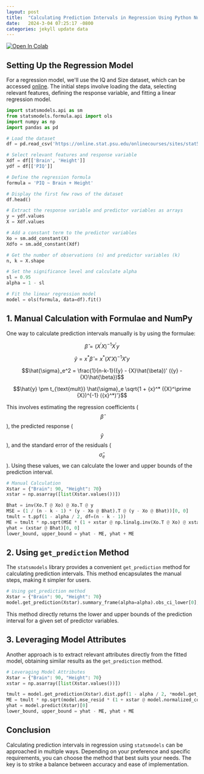```yaml
---
layout: post
title:  "Calculating Prediction Intervals in Regression Using Python NumPy and Statsmodels"
date:   2024-3-04 07:25:17 -0800
categories: jekyll update data
---
```

<a target="_blank" href="https://colab.research.google.com/github/jordan-hay/jordan-hay.github.io/blob/main/docs/assets/Calculating_Prediction_Intervals_in_Regression_Using_Python_Statsmodels.ipynb
">
  <img src="https://colab.research.google.com/assets/colab-badge.svg" alt="Open In Colab"/>
</a>


## Setting Up the Regression Model

For a regression model, we'll use the IQ and Size dataset, which can be accessed [online](https://online.stat.psu.edu/stat501/lesson/7/7.2). The initial steps involve loading the data, selecting relevant features, defining the response variable, and fitting a linear regression model.

```python
import statsmodels.api as sm
from statsmodels.formula.api import ols
import numpy as np
import pandas as pd

# Load the dataset
df = pd.read_csv('https://online.stat.psu.edu/onlinecourses/sites/stat501/files/data/iqsize.txt', sep='\t')

# Select relevant features and response variable
Xdf = df[['Brain', 'Height']]
ydf = df[['PIQ']]

# Define the regression formula
formula = 'PIQ ~ Brain + Height'

# Display the first few rows of the dataset
df.head()

# Extract the response variable and predictor variables as arrays
y = ydf.values
X = Xdf.values

# Add a constant term to the predictor variables
Xo = sm.add_constant(X)
Xdfo = sm.add_constant(Xdf)

# Get the number of observations (n) and predictor variables (k)
n, k = X.shape

# Set the significance level and calculate alpha
sl = 0.95
alpha = 1 - sl

# Fit the linear regression model
model = ols(formula, data=df).fit()
```

## 1. Manual Calculation with Formulae and NumPy

One way to calculate prediction intervals manually is by using the formulae:

$$\hat{\beta} = ({X}^\prime {X})^{-1} {X}^\prime {y}$$

$$\hat{y} = {x}^*\hat{\beta}={x}^*({X}'{X})^{-1}{X}'{y}$$

$$\hat{\sigma}_e^2 = \frac{1}{n-k-1}({y} - {X}\hat{\beta})'
  ({y} - {X}\hat{\beta})$$

$$\hat{y} \pm t_{\text{mult}} \hat{\sigma}_e \sqrt{1 + {x}^* ({X}^\prime {X})^{-1} ({x}^*)'}$$

This involves estimating the regression coefficients ($$\hat{\beta}$$), the predicted response ($$\hat{y}$$), and the standard error of the residuals ($$\hat{\sigma}_e$$). Using these values, we can calculate the lower and upper bounds of the prediction interval.

```python
# Manual Calculation
Xstar = {"Brain": 90, "Height": 70}
xstar = np.asarray([list(Xstar.values())])

Bhat = inv(Xo.T @ Xo) @ Xo.T @ y
MSE = (1 / (n - k - 1) * (y - Xo @ Bhat).T @ (y - Xo @ Bhat))[0, 0]
tmult = t.ppf(1 - alpha / 2, df=(n - k - 1))
ME = tmult * np.sqrt(MSE * (1 + xstar @ np.linalg.inv(Xo.T @ Xo) @ xstar.T))[0, 0]
yhat = (xstar @ Bhat)[0, 0]
lower_bound, upper_bound = yhat - ME, yhat + ME
```

## 2. Using `get_prediction` Method

The `statsmodels` library provides a convenient `get_prediction` method for calculating prediction intervals. This method encapsulates the manual steps, making it simpler for users.

```python
# Using get_prediction method
Xstar = {"Brain": 90, "Height": 70}
model.get_prediction(Xstar).summary_frame(alpha=alpha).obs_ci_lower[0], model.get_prediction(Xstar).summary_frame(alpha=0.05).obs_ci_upper[0]
```

This method directly returns the lower and upper bounds of the prediction interval for a given set of predictor variables.

## 3. Leveraging Model Attributes

Another approach is to extract relevant attributes directly from the fitted model, obtaining similar results as the `get_prediction` method.

```python
# Leveraging Model Attributes
Xstar = {"Brain": 90, "Height": 70}
xstar = np.asarray([list(Xstar.values())])

tmult = model.get_prediction(Xstar).dist.ppf(1 - alpha / 2, *model.get_prediction(Xstar).dist_args)
ME = tmult * np.sqrt(model.mse_resid * (1 + xstar @ model.normalized_cov_params.values @ xstar.T))[0, 0]
yhat = model.predict(Xstar)[0]
lower_bound, upper_bound = yhat - ME, yhat + ME
```

## Conclusion
Calculating prediction intervals in regression using `statsmodels` can be approached in multiple ways. Depending on your preference and specific requirements, you can choose the method that best suits your needs. The key is to strike a balance between accuracy and ease of implementation.